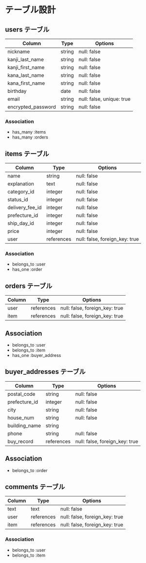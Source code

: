 # テーブル設計

## users テーブル

| Column                | Type     | Options                    |
| ----------------------|----------|----------------------------|
| nickname              | string   | null: false                |
| kanji_last_name       | string   | null: false                |
| kanji_first_name      | string   | null: false                |
| kana_last_name        | string   | null: false                |
| kana_first_name       | string   | null: false                |
| birthday              | date     | null: false                |
| email                 | string   | null: false, unique: true  |
| encrypted_password    | string   | null: false                |

### Association

- has_many :items
- has_many :orders

## items テーブル

| Column          | Type           | Options                         |
|-----------------|----------------|---------------------------------|
| name            | string         | null: false                     |
| explanation     | text           | null: false                     |
| category_id     | integer        | null: false                     |
| status_id       | integer        | null: false                     |
| delivery_fee_id | integer        | null: false                     |
| prefecture_id   | integer        | null: false                     |
| ship_day_id     | integer        | null: false                     |
| price           | integer        | null: false                     |
| user            | references     | null: false, foreign_key: true  |

### Association

- belongs_to :user
- has_one :order

## orders テーブル

| Column   | Type       | Options                        |
|----------|------------|--------------------------------|
| user     | references | null: false, foreign_key: true |
| item     | references | null: false, foreign_key: true |

## Association

- belongs_to :user
- belongs_to :item
- has_one :buyer_address

## buyer_addresses テーブル

| Column       | Type          | Options                        |
|--------------|---------------|--------------------------------|
| postal_code  | string        | null: false                    |
| prefecture_id| integer       | null: false                    |
| city         | string        | null: false                    |
| house_num    | string        | null: false                    |
| building_name| string        |                                |
| phone        | string        | null: false                    |
| buy_record   | references    | null: false, foreign_key: true |

## Association

- belongs_to :order

## comments テーブル

| Column          | Type           | Options                         |
|-----------------|----------------|---------------------------------|
| text            | text           | null: false                     |
| user            | references     | null: false, foreign_key: true  |
| item            | references     | null: false, foreign_key: true  |

### Association

- belongs_to :user
- belongs_to :item




